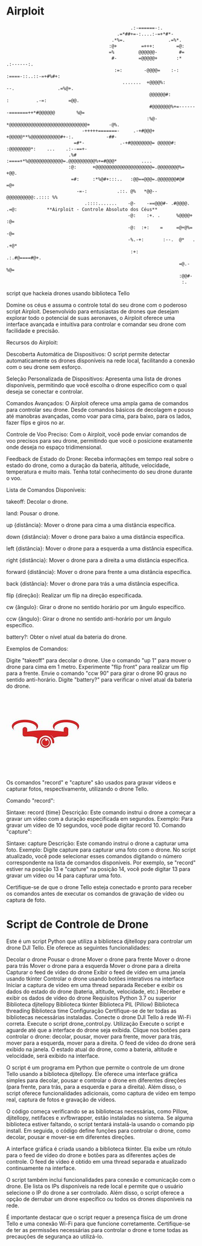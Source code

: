 
# Airploit
                                                  .:-======-:.                                                                    
                                             .=*##+=-:....:-=+*#*-                                                                
                                           .*%=.                .=%*.                                                             
                                          :@+         =+++:        =@:                                                            
                                          =%         @@@@@@-        #=                                                            
                                           #-        =@@@@@+       :*               .:------:.                                    
                                            :=:        -@@@@=    :-:           :====-::..::-=+#%#+:                               
                                               .......  +@@@@%:              --.                .=%@+.                            
                                                         @@@@@@#:           :          .-=:        =@@.                           
                                                         #@@@@@@@%+=-------=======++*#@@@@@@        %@=                           
                                                        :%@- *@@@@@@@@@@@@@@@@@@@@@@@@@@@@@+       -@%.                           
                                -+++++=======-     .-+#@@@+ +@@@@@**%@@@@@@@@@@@#+-:.            -##-                             
                             =#*-             .-+#@@@@@@@@= @@@@@#: :@@@@@@@@*:    ...    .:--==+-                                
                           .%#       :====+*%@@@@@@@@@@@@@=.@@@@@@@@@@%+=#@@@*         ....                                       
                           :@:      +@@@@@@@@@@@@@@@@@@@@@=.@@@@@@@@%=     +@@.                                                   
                            =#:     :*%@#+:::..   :@@==@@@=.@@@@@@@#@#      =@+                                                   
                              -=-:           .::. @%   *@@--@@@@@@@@@@:.:::: %%                                                   
                                 .::::.......    -@-    -==@@@#- .#@@@@.    .=@:           **Airploit - Controle Absoluto dos Céus**                                     
                                                 -@:    :+. .      %@@@@+    :@=                                                  
                                                 -@:  :+:    =     =@+@%=    -@=                                                  
                                                 -%.-+:       :--.  @*   . .+@*                                                   
                                                  :+:            .:.#@====#@+.                                                    
                                                                    =@.-%@=                                                       
                                                                    :@@#-                                                         
                                                                     :.                                       
script que hackeia drones usando biblioteca Tello


Domine os céus e assuma o controle total do seu drone com o poderoso script Airploit. Desenvolvido para entusiastas de drones que desejam explorar todo o potencial de suas aeronaves, o Airploit oferece uma interface avançada e intuitiva para controlar e comandar seu drone com facilidade e precisão.

Recursos do Airploit:

Descoberta Automática de Dispositivos: O script permite detectar automaticamente os drones disponíveis na rede local, facilitando a conexão com o seu drone sem esforço.

Seleção Personalizada de Dispositivos: Apresenta uma lista de drones disponíveis, permitindo que você escolha o drone específico com o qual deseja se conectar e controlar.

Comandos Avançados: O Airploit oferece uma ampla gama de comandos para controlar seu drone. Desde comandos básicos de decolagem e pouso até manobras avançadas, como voar para cima, para baixo, para os lados, fazer flips e giros no ar.

Controle de Voo Preciso: Com o Airploit, você pode enviar comandos de voo precisos para seu drone, permitindo que você o posicione exatamente onde deseja no espaço tridimensional.

Feedback de Estado do Drone: Receba informações em tempo real sobre o estado do drone, como a duração da bateria, altitude, velocidade, temperatura e muito mais. Tenha total conhecimento do seu drone durante o voo.

Lista de Comandos Disponíveis:

takeoff: Decolar o drone.

land: Pousar o drone.

up {distância}: Mover o drone para cima a uma distância específica.

down {distância}: Mover o drone para baixo a uma distância específica.

left {distância}: Mover o drone para a esquerda a uma distância específica.

right {distância}: Mover o drone para a direita a uma distância específica.

forward {distância}: Mover o drone para frente a uma distância específica.

back {distância}: Mover o drone para trás a uma distância específica.

flip {direção}: Realizar um flip na direção especificada.

cw {ângulo}: Girar o drone no sentido horário por um ângulo específico.

ccw {ângulo}: Girar o drone no sentido anti-horário por um ângulo específico.

battery?: Obter o nível atual da bateria do drone.

Exemplos de Comandos:

Digite "takeoff" para decolar o drone.
Use o comando "up 1" para mover o drone para cima em 1 metro.
Experimente "flip front" para realizar um flip para a frente.
Envie o comando "ccw 90" para girar o drone 90 graus no sentido anti-horário.
Digite "battery?" para verificar o nível atual da bateria do drone.

![camera](img.jpg)

Os comandos "record" e "capture" são usados para gravar vídeos e capturar fotos, respectivamente, utilizando o drone Tello.

Comando "record":

Sintaxe: record {time}
Descrição: Este comando instrui o drone a começar a gravar um vídeo com a duração especificada em segundos.
Exemplo: Para gravar um vídeo de 10 segundos, você pode digitar record 10.
Comando "capture":

Sintaxe: capture
Descrição: Este comando instrui o drone a capturar uma foto.
Exemplo: Digite capture para capturar uma foto com o drone.
No script atualizado, você pode selecionar esses comandos digitando o número correspondente na lista de comandos disponíveis. Por exemplo, se "record" estiver na posição 13 e "capture" na posição 14, você pode digitar 13 para gravar um vídeo ou 14 para capturar uma foto.

Certifique-se de que o drone Tello esteja conectado e pronto para receber os comandos antes de executar os comandos de gravação de vídeo ou captura de foto.

# Script de Controle de Drone

Este é um script Python que utiliza a biblioteca djitellopy para controlar um drone DJI Tello. Ele oferece as seguintes funcionalidades:

Decolar o drone
Pousar o drone
Mover o drone para frente
Mover o drone para trás
Mover o drone para a esquerda
Mover o drone para a direita
Capturar o feed de vídeo do drone
Exibir o feed de vídeo em uma janela usando tkinter
Controlar o drone usando botões interativos na interface
Iniciar a captura de vídeo em uma thread separada
Receber e exibir os dados do estado do drone (bateria, altitude, velocidade, etc.)
Receber e exibir os dados de vídeo do drone
Requisitos
Python 3.7 ou superior
Biblioteca djitellopy
Biblioteca tkinter
Biblioteca PIL (Pillow)
Biblioteca threading
Biblioteca time
Configuração
Certifique-se de ter todas as bibliotecas necessárias instaladas.
Conecte o drone DJI Tello à rede Wi-Fi correta.
Execute o script drone_control.py.
Utilização
Execute o script e aguarde até que a interface do drone seja exibida.
Clique nos botões para controlar o drone: decolar, pousar, mover para frente, mover para trás, mover para a esquerda, mover para a direita.
O feed de vídeo do drone será exibido na janela.
O estado atual do drone, como a bateria, altitude e velocidade, será exibido na interface.


O script é um programa em Python que permite o controle de um drone Tello usando a biblioteca djitellopy. Ele oferece uma interface gráfica simples para decolar, pousar e controlar o drone em diferentes direções (para frente, para trás, para a esquerda e para a direita). Além disso, o script oferece funcionalidades adicionais, como captura de vídeo em tempo real, captura de fotos e gravação de vídeos.

O código começa verificando se as bibliotecas necessárias, como Pillow, djitellopy, netifaces e xvfbwrapper, estão instaladas no sistema. Se alguma biblioteca estiver faltando, o script tentará instalá-la usando o comando pip install. Em seguida, o código define funções para controlar o drone, como decolar, pousar e mover-se em diferentes direções.

A interface gráfica é criada usando a biblioteca tkinter. Ela exibe um rótulo para o feed de vídeo do drone e botões para as diferentes ações de controle. O feed de vídeo é obtido em uma thread separada e atualizado continuamente na interface.

O script também inclui funcionalidades para conexão e comunicação com o drone. Ele lista os IPs disponíveis na rede local e permite que o usuário selecione o IP do drone a ser controlado. Além disso, o script oferece a opção de derrubar um drone específico ou todos os drones disponíveis na rede.

É importante destacar que o script requer a presença física de um drone Tello e uma conexão Wi-Fi para que funcione corretamente. Certifique-se de ter as permissões necessárias para controlar o drone e tome todas as precauções de segurança ao utilizá-lo.
